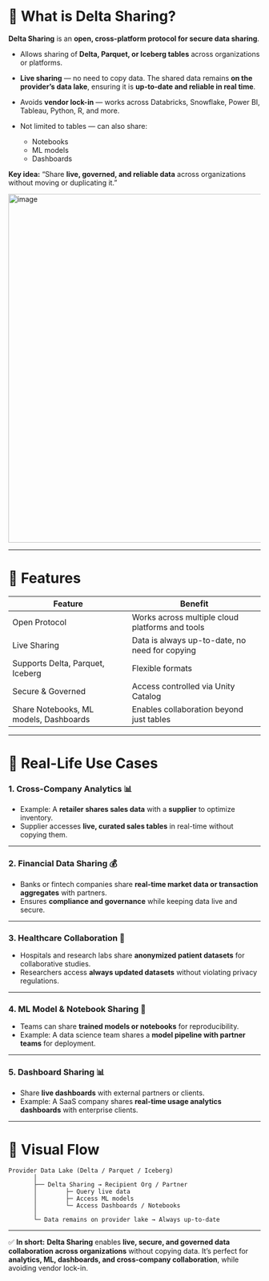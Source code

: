 # 🔹 What is **Delta Sharing**?

**Delta Sharing** is an **open, cross-platform protocol for secure data sharing**.

* Allows sharing of **Delta, Parquet, or Iceberg tables** across organizations or platforms.
* **Live sharing** — no need to copy data. The shared data remains **on the provider’s data lake**, ensuring it is **up-to-date and reliable in real time**.
* Avoids **vendor lock-in** — works across Databricks, Snowflake, Power BI, Tableau, Python, R, and more.
* Not limited to tables — can also share:

  * Notebooks
  * ML models
  * Dashboards

**Key idea:** “Share **live, governed, and reliable data** across organizations without moving or duplicating it.”

<img width="534" height="697" alt="image" src="https://github.com/user-attachments/assets/cd7cd46e-40fb-442a-8643-77959f7edfbd" />

---

# 🔹 Features

| Feature                                | Benefit                                         |
| -------------------------------------- | ----------------------------------------------- |
| Open Protocol                          | Works across multiple cloud platforms and tools |
| Live Sharing                           | Data is always up-to-date, no need for copying  |
| Supports Delta, Parquet, Iceberg       | Flexible formats                                |
| Secure & Governed                      | Access controlled via Unity Catalog             |
| Share Notebooks, ML models, Dashboards | Enables collaboration beyond just tables        |

---

# 🔹 Real-Life Use Cases

### 1. **Cross-Company Analytics** 📊

* Example: A **retailer shares sales data** with a **supplier** to optimize inventory.
* Supplier accesses **live, curated sales tables** in real-time without copying them.

---

### 2. **Financial Data Sharing** 💰

* Banks or fintech companies share **real-time market data or transaction aggregates** with partners.
* Ensures **compliance and governance** while keeping data live and secure.

---

### 3. **Healthcare Collaboration** 🏥

* Hospitals and research labs share **anonymized patient datasets** for collaborative studies.
* Researchers access **always updated datasets** without violating privacy regulations.

---

### 4. **ML Model & Notebook Sharing** 🤖

* Teams can share **trained models or notebooks** for reproducibility.
* Example: A data science team shares a **model pipeline with partner teams** for deployment.

---

### 5. **Dashboard Sharing** 📊

* Share **live dashboards** with external partners or clients.
* Example: A SaaS company shares **real-time usage analytics dashboards** with enterprise clients.

---

# 🔹 Visual Flow

```
Provider Data Lake (Delta / Parquet / Iceberg)
       │
       ├── Delta Sharing → Recipient Org / Partner
       │        ├─ Query live data
       │        ├─ Access ML models
       │        └─ Access Dashboards / Notebooks
       │
       └─ Data remains on provider lake → Always up-to-date
```

---

✅ **In short:**
**Delta Sharing** enables **live, secure, and governed data collaboration across organizations** without copying data. It’s perfect for **analytics, ML, dashboards, and cross-company collaboration**, while avoiding vendor lock-in.
